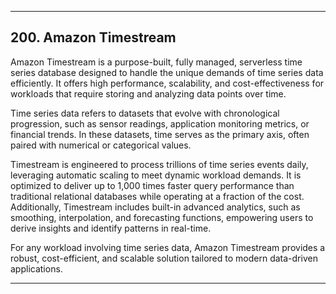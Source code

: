 
---

## 200. Amazon Timestream

Amazon Timestream is a purpose-built, fully managed, serverless time series database designed to handle the unique demands of time series data efficiently. It offers high performance, scalability, and cost-effectiveness for workloads that require storing and analyzing data points over time.

Time series data refers to datasets that evolve with chronological progression, such as sensor readings, application monitoring metrics, or financial trends. In these datasets, time serves as the primary axis, often paired with numerical or categorical values.

Timestream is engineered to process trillions of time series events daily, leveraging automatic scaling to meet dynamic workload demands. It is optimized to deliver up to 1,000 times faster query performance than traditional relational databases while operating at a fraction of the cost. Additionally, Timestream includes built-in advanced analytics, such as smoothing, interpolation, and forecasting functions, empowering users to derive insights and identify patterns in real-time.

For any workload involving time series data, Amazon Timestream provides a robust, cost-efficient, and scalable solution tailored to modern data-driven applications.

---
